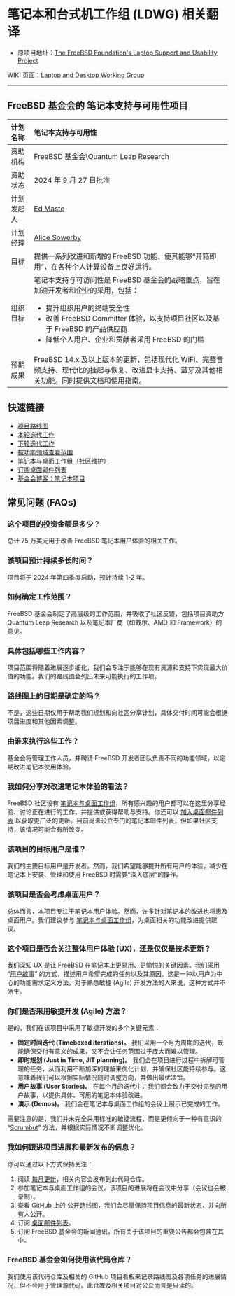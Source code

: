 # 笔记本和台式机工作组 (LDWG) 相关翻译

- 原项目地址：[The FreeBSD Foundation's Laptop Support and Usability Project](https://github.com/FreeBSDFoundation/proj-laptop/)

WIKI 页面：[Laptop and Desktop Working Group](https://wiki.freebsd.org/LaptopDesktopWorkingGroup)

---

## FreeBSD 基金会的 **笔记本支持与可用性项目**  

| 计划名称 | 笔记本支持与可用性 |  
| :---- | :---- |  
| 资助机构 | FreeBSD 基金会\Quantum Leap Research |  
| 资助状态 | 2024 年 9 月 27 日批准 |  
| 计划发起人 | [Ed Maste](https://github.com/emaste) |  
| 计划经理 | [Alice Sowerby](https://github.com/alice-sowerby) |  
| 目标 | 提供一系列改进和新增的 FreeBSD 功能、使其能够“开箱即用”，在各种个人计算设备上良好运行。 |  
| 组织目标 | 笔记本支持与可访问性是 FreeBSD 基金会的战略重点，旨在加速开发者和企业的采用，包括：<br/> <ul><li>提升组织用户的终端安全性</li> <li>改善 FreeBSD Committer 体验，以支持项目社区以及基于 FreeBSD 的产品供应商</li><li>降低个人用户、企业和贡献者采用 FreeBSD 的门槛</li></ul> |  
| 预期成果 | FreeBSD 14.x 及以上版本的更新，包括现代化 WiFi、完整音频支持、现代化的挂起与恢复、改进显卡支持、蓝牙及其他相关功能。同时提供文档和使用指南。 |  


## 快速链接  

- [项目路线图](https://github.com/orgs/FreeBSDFoundation/projects/1/views/4)  
- [本轮迭代工作](https://github.com/orgs/FreeBSDFoundation/projects/1/views/1)  
- [下轮迭代工作](https://github.com/orgs/FreeBSDFoundation/projects/1/views/2)  
- [按功能领域查看范围](https://github.com/orgs/FreeBSDFoundation/projects/1/views/3)  
- [笔记本与桌面工作组（社区维护）](https://wiki.freebsd.org/LaptopDesktopWorkingGroup)  
- [订阅桌面邮件列表](https://lists.freebsd.org/subscription/freebsd-desktop)  
- [基金会博客：笔记本项目](https://freebsdfoundation.org/blog/why-laptop-support-why-now-freebsds-strategic-move-toward-broader-adoption/)  



## 常见问题 (FAQs)  

### 这个项目的投资金额是多少？  
总计 75 万美元用于改善 FreeBSD 笔记本用户体验的相关工作。  

### 该项目预计持续多长时间？  
项目将于 2024 年第四季度启动，预计持续 1-2 年。  

### 如何确定工作范围？  
FreeBSD 基金会制定了高层级的工作范围，并吸收了社区反馈，包括项目资助方 Quantum Leap Research 以及笔记本厂商（如戴尔、AMD 和 Framework）的意见。  

### 具体包括哪些工作内容？  
项目范围将随着进展逐步细化，我们会专注于能够在现有资源和支持下实现最大价值的功能。我们的路线图会列出未来可能执行的工作项。  

### 路线图上的日期是确定的吗？  
不是，这些日期仅用于帮助我们规划和向社区分享计划，具体交付时间可能会根据项目进度和其他因素调整。  

### 由谁来执行这些工作？  
基金会将管理工作人员，并聘请 FreeBSD 开发者团队负责不同的功能领域，以定期改进笔记本使用体验。

### 我如何分享对改进笔记本体验的看法？  

FreeBSD 社区设有 [笔记本与桌面工作组](https://wiki.freebsd.org/LaptopDesktopWorkingGroup)，所有感兴趣的用户都可以在这里分享经验、讨论正在进行的工作，并提供或获得帮助与支持。你还可以 [加入桌面邮件列表](https://lists.freebsd.org/subscription/freebsd-desktop) 以获取更广泛的更新。目前尚未设立专门的笔记本邮件列表，但如果社区支持，该情况可能会有所改变。  

### 该项目的目标用户是谁？  

我们的主要目标用户是开发者。然而，我们希望能够提升所有用户的体验，减少在笔记本上安装、管理和使用 FreeBSD 时需要“深入底层”的操作。  

### 该项目是否会考虑桌面用户？  

总体而言，本项目专注于笔记本用户体验。然而，许多针对笔记本的改进也将惠及桌面用户。我们建议参与 [笔记本与桌面工作组](https://wiki.freebsd.org/LaptopDesktopWorkingGroup)，为桌面相关的功能改进提供建议。  

### 这个项目是否会关注整体用户体验 (UX)，还是仅仅是技术更新？  

我们深知 UX 是让 FreeBSD 在笔记本上更易用、更愉悦的关键因素。我们采用 “[用户故事](https://www.mountaingoatsoftware.com/agile/user-stories)” 的方式，描述用户希望完成的任务以及其原因。这是一种以用户为中心的功能需求定义方法，对于熟悉敏捷 (Agile) 开发方法的人来说，这种方式并不陌生。  

### 你们是否采用敏捷开发 (Agile) 方法？  

是的，我们在该项目中采用了敏捷开发的多个关键元素：  

* **固定时间迭代 (Timeboxed iterations)。** 我们采用一个月为周期的迭代，既能确保交付有意义的成果，又不会让任务范围过于庞大而难以管理。  
* **即时规划 (Just in Time, JIT planning)。** 我们会在项目进行过程中拆解可管理的任务，从而利用不断加深的理解来优化计划，并确保社区能持续参与。这意味着我们可以根据实际情况随时调整方向，并做出最优决策。  
* **用户故事 (User Stories)。** 在每个月的迭代中，我们都会致力于交付完整的用户故事，以提供具体、可用的笔记本体验改进。  
* **演示 (Demos)。** 我们会在笔记本与桌面工作组的会议上展示已完成的工作。  

需要注意的是，我们并未完全采用标准的敏捷流程，而是更倾向于一种有意识的 “[Scrumbut](https://t2informatik.de/en/smartpedia/scrumbut/)” 方法，并根据实际情况不断调整优化。  

### 我如何跟进项目进展和最新发布的信息？  

你可以通过以下方式保持关注：  

1. 阅读 [每月更新](monthly-updates)，相关内容会发布到此代码仓库。  
2. 参加笔记本与桌面工作组的会议，该项目的进展将在会议中分享（会议也会被录制）。  
3. 查看 GitHub 上的 [公开路线图](https://github.com/orgs/FreeBSDFoundation/projects/1/views/4)，我们会尽量保持项目信息的最新状态，并向所有人公开。  
4. 订阅 [桌面邮件列表](https://lists.freebsd.org/subscription/freebsd-desktop)。  
5. 订阅 FreeBSD 基金会的新闻通讯，所有关于该项目的重要公告都会包含在其中。  

### FreeBSD 基金会如何使用该代码仓库？  

我们使用该代码仓库及相关的 GitHub 项目看板来记录路线图及各项任务的进展情况，但不会用于管理源代码。此仓库及相关项目对公众而言是只读的。
